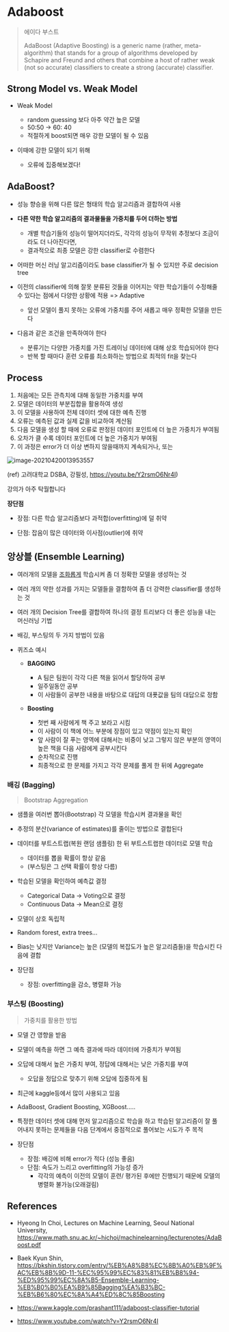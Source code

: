 # Adaboost

> 에이다 부스트
>
> AdaBoost (Adaptive Boosting) is a generic name (rather, meta-algorithm) that stands for a group of algorithms developed by Schapire and Freund and others that combine a host of rather weak (not so accurate) classifiers to create a strong (accurate) classifier.



## Strong Model vs. Weak Model

- Weak Model
  - random guessing 보다 아주 약간 높은 모델
  - 50:50 -> 60: 40
  - 적절하게 boost되면 매우 강한 모델이 될 수 있음

- 이때에 강한 모델이 되기 위해
  - 오류에 집중해보겠다!



## AdaBoost?

- 성능 향승을 위해 다른 많은 형태의 학습 알고리즘과 결합하여 사용
- **다른 약한 학습 알고리즘의 결과물들을 가중치를 두어 더하는 방법**
  - 개별 학습기들의 성능이 떨어지더라도, 각각의 성능이 무작위 추정보다 조금이라도 더 나아진다면, 
  - 결과적으로 최종 모델은 강한 classifier로 수렴한다

- 어떠한 머신 러닝 알고리즘이라도 base classifier가 될 수 있지만 주로 decision tree

- 이전의 classifier에 의해 잘못 분류된 것들을 이어지는 약한 학습기들이 수정해줄 수 있다는 점에서 다양한 상황에 적용 => Adaptive
  - 앞선 모델이 풀지 못하는 오류에 가중치를 주어 새롭고 매우 정확한 모델을 만든다



- 다음과 같은 조건을 만족하여야 한다
  - 분류기는 다양한 가중치를 가진 트레이닝 데이터에 대해 상호 학습되어야 한다
  - 반복 할 때마다 훈련 오류를 최소화하는 방법으로 최적의 fit을 찾는다



## Process

1. 처음에는 모든 관측치에 대해 동일한 가중치를 부여
2. 모델은 데이터의 부분집합을 활용하여 생성
3. 이 모델을 사용하여 전체 데이터 셋에 대한 예측 진행
4. 오류는 예측된 값과 실제 값을 비교하여 계산됨
5. 다음 모델을 생성 할 때에 오류로 판정된 데이터 포인트에 더 높은 가중치가 부여됨
6. 오차가 클 수록 데이터 포인트에 더 높은 가중치가 부여됨
7. 이 과정은 error가 더 이상 변하지 않을때까지 계속되거나, 또는 



![image-20210420013953557](Adaboost.assets/image-20210420013953557.png)

(ref) 고려대학교 DSBA, 강필성, https://youtu.be/Y2rsmO6Nr4I) 

강의가 아주 탁월합니다





**장단점**

- 장점: 다른 학습 알고리즘보다 과적합(overfitting)에 덜 취약 

- 단점: 잡음이 많은 데이터와 이사점(outlier)에 취약



## 앙상블 (Ensemble Learning)

- 여러개의 모델을 <u>조화롭게</u> 학습시켜 좀 더 정확한 모델을 생성하는 것
- 여러 개의 약한 성과를 가지는 모델들을 결함하여 좀 더 강력한 classifier를 생성하는 것
- 여러 개의 Decision Tree를 결합하여 하나의 결정 트리보다 더 좋은 성능을 내는 머신러닝 기법
- 배깅, 부스팅의 두 가지 방법이 있음



- 퀴즈쇼 예시

  - **BAGGING**

    - A 팀은 팀원이 각각 다른 책을 읽어서 할당하여 공부
    - 일주일동안 공부
    - 이 사람들이 공부한 내용을 바탕으로 대답의 대푯값을 팀의 대답으로 정함

    

  - **Boosting**

    - 첫번 째 사람에게 책 주고 보라고 시킴
    - 이 사람이 이 책에 어느 부분에 장점이 있고 약점이 있는지 확인
    - 앞 사람이 잘 푸는 영역에 대해서는 비중이 낮고 그렇지 않은 부분의 영역이 높은 책을 다음 사람에게 공부시킨다
    - 순차적으로 진행
    - 최종적으로 한 문제를 가지고 각각 문제를 풀게 한 뒤에 Aggregate



### 배깅 (Bagging)

> Bootstrap Aggregation 

- 샘플을 여러번 뽑아(Bootstrap) 각 모델을 학습시켜 결과물을 확인
- 추정의 분산(variance of estimates)를 줄이는 방법으로 결합된다

- 데이터를 부트스트랩(복원 랜덤 샘플링) 한 뒤 부트스트랩한 데이터로 모델 학습
  - 데이터를 뽑을 확률이 항상 같음
  - (부스팅은 그 선택 확률이 항상 다름)
- 학습된 모델을 확인하여 예측값 결정
  - Categorical Data -> Voting으로 결정
  - Continuous Data -> Mean으로 결정



- 모델이 상호 독립적

- Random forest, extra trees...
- Bias는 낮지만 Variance는 높은 (모델의 복잡도가 높은 알고리즘들)을 학습시킨 다음에 결합
- 장단점
  - 장점: overfitting을 감소, 병렬화 가능





### 부스팅 (Boosting)

> 가중치를 활용한 방법

- 모델 간 영향을 받음
- 모델이 예측을 하면 그 예측 결과에 따라 데이터에 가중치가 부여됨

- 오답에 대해서 높은 가중치 부여, 정답에 대해서는 낮은 가중치를 부여
  - 오답을 정답으로 맞추기 위해 오답에 집중하게 됨

- 최근에 kaggle등에서 많이 사용되고 있음
- AdaBoost, Gradient Boosting, XGBoost.....
- 특정한 데이터 셋에 대해 먼저 알고리즘으로 학습을 하고 학습된 알고리즘이 잘 풀어내지 못하는 문제들을 다음 단계에서
  중점적으로 풀어보는 시도가 주 목적

- 장단점
  - 장점: 배깅에 비해 error가 적다 (성능 좋음)
  - 단점: 속도가 느리고 overfitting의 가능성 증가
    -  각각의 예측이 이전의 모델이 훈련/ 평가된 후에만 진행되기 때문에 모델의 병렬화 불가능(오래걸림)



## References

- Hyeong In Choi, Lectures on Machine Learning, Seoul National University, https://www.math.snu.ac.kr/~hichoi/machinelearning/lecturenotes/AdaBoost.pdf

- Baek Kyun Shin, https://bkshin.tistory.com/entry/%EB%A8%B8%EC%8B%A0%EB%9F%AC%EB%8B%9D-11-%EC%95%99%EC%83%81%EB%B8%94-%ED%95%99%EC%8A%B5-Ensemble-Learning-%EB%B0%B0%EA%B9%85Bagging%EA%B3%BC-%EB%B6%80%EC%8A%A4%ED%8C%85Boosting

- https://www.kaggle.com/prashant111/adaboost-classifier-tutorial
- https://www.youtube.com/watch?v=Y2rsmO6Nr4I
